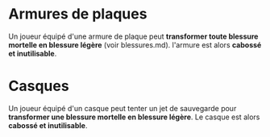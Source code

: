 # Armures de plaques

Un joueur équipé d'une armure de plaque peut **transformer toute blessure mortelle en blessure légère** (voir blessures.md). l'armure est alors **cabossé et inutilisable**.

# Casques

Un joueur équipé d'un casque peut tenter un jet de sauvegarde pour **transformer une blessure mortelle en blessure légère**. Le casque est alors **cabossé et inutilisable**.
